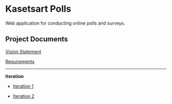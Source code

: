 # Kasetsart Polls

Web application for conducting online polls and surveys.

## Project Documents

[Vision Statement](https://github.com/GifperTC/ku-polls/wiki/Vision-Statement)

[Requirements](https://github.com/GifperTC/ku-polls/wiki/Requirements)

***

**Iteration**

* [Iteration 1](https://github.com/GifperTC/ku-polls/wiki/Iteration-1-Plan)

* [Iteration 2](https://github.com/GifperTC/ku-polls/wiki/Iteration-2-Plan)
